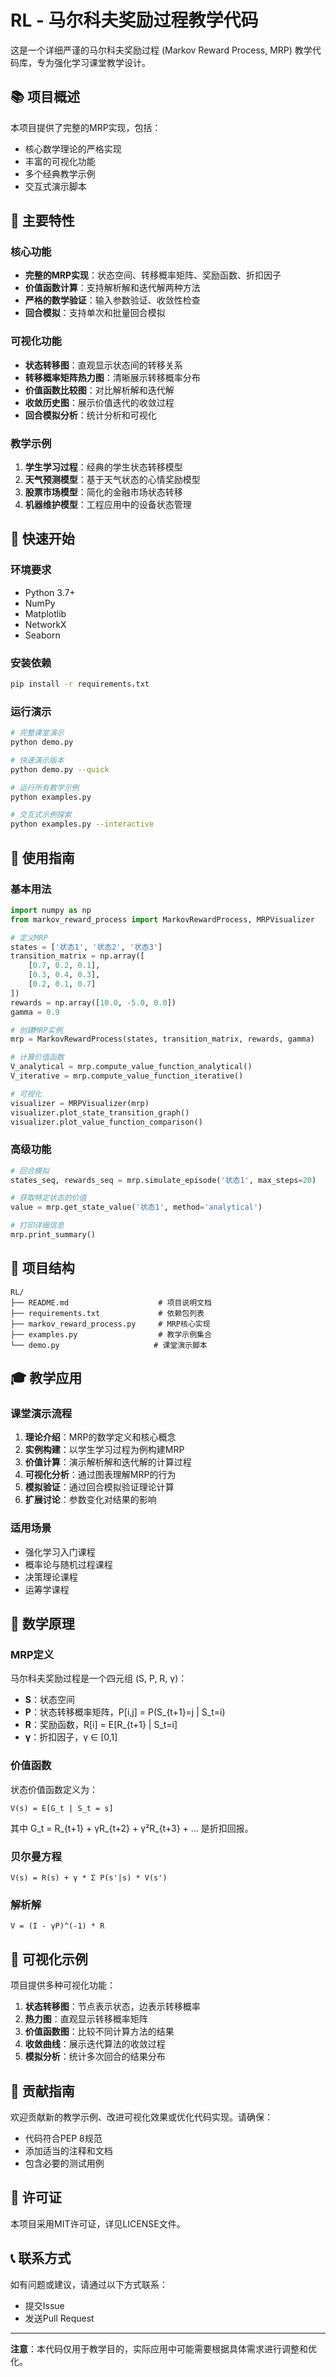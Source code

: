 # RL - 马尔科夫奖励过程教学代码

这是一个详细严谨的马尔科夫奖励过程 (Markov Reward Process, MRP) 教学代码库，专为强化学习课堂教学设计。

## 📚 项目概述

本项目提供了完整的MRP实现，包括：
- 核心数学理论的严格实现
- 丰富的可视化功能
- 多个经典教学示例
- 交互式演示脚本

## 🎯 主要特性

### 核心功能
- **完整的MRP实现**：状态空间、转移概率矩阵、奖励函数、折扣因子
- **价值函数计算**：支持解析解和迭代解两种方法
- **严格的数学验证**：输入参数验证、收敛性检查
- **回合模拟**：支持单次和批量回合模拟

### 可视化功能
- **状态转移图**：直观显示状态间的转移关系
- **转移概率矩阵热力图**：清晰展示转移概率分布
- **价值函数比较图**：对比解析解和迭代解
- **收敛历史图**：展示价值迭代的收敛过程
- **回合模拟分析**：统计分析和可视化

### 教学示例
1. **学生学习过程**：经典的学生状态转移模型
2. **天气预测模型**：基于天气状态的心情奖励模型
3. **股票市场模型**：简化的金融市场状态转移
4. **机器维护模型**：工程应用中的设备状态管理

## 🚀 快速开始

### 环境要求
- Python 3.7+
- NumPy
- Matplotlib
- NetworkX
- Seaborn

### 安装依赖
```bash
pip install -r requirements.txt
```

### 运行演示
```bash
# 完整课堂演示
python demo.py

# 快速演示版本
python demo.py --quick

# 运行所有教学示例
python examples.py

# 交互式示例探索
python examples.py --interactive
```

## 📖 使用指南

### 基本用法

```python
import numpy as np
from markov_reward_process import MarkovRewardProcess, MRPVisualizer

# 定义MRP
states = ['状态1', '状态2', '状态3']
transition_matrix = np.array([
    [0.7, 0.2, 0.1],
    [0.3, 0.4, 0.3],
    [0.2, 0.1, 0.7]
])
rewards = np.array([10.0, -5.0, 0.0])
gamma = 0.9

# 创建MRP实例
mrp = MarkovRewardProcess(states, transition_matrix, rewards, gamma)

# 计算价值函数
V_analytical = mrp.compute_value_function_analytical()
V_iterative = mrp.compute_value_function_iterative()

# 可视化
visualizer = MRPVisualizer(mrp)
visualizer.plot_state_transition_graph()
visualizer.plot_value_function_comparison()
```

### 高级功能

```python
# 回合模拟
states_seq, rewards_seq = mrp.simulate_episode('状态1', max_steps=20)

# 获取特定状态的价值
value = mrp.get_state_value('状态1', method='analytical')

# 打印详细信息
mrp.print_summary()
```

## 📁 项目结构

```
RL/
├── README.md                    # 项目说明文档
├── requirements.txt             # 依赖包列表
├── markov_reward_process.py     # MRP核心实现
├── examples.py                  # 教学示例集合
└── demo.py                     # 课堂演示脚本
```

## 🎓 教学应用

### 课堂演示流程
1. **理论介绍**：MRP的数学定义和核心概念
2. **实例构建**：以学生学习过程为例构建MRP
3. **价值计算**：演示解析解和迭代解的计算过程
4. **可视化分析**：通过图表理解MRP的行为
5. **模拟验证**：通过回合模拟验证理论计算
6. **扩展讨论**：参数变化对结果的影响

### 适用场景
- 强化学习入门课程
- 概率论与随机过程课程
- 决策理论课程
- 运筹学课程

## 🔬 数学原理

### MRP定义
马尔科夫奖励过程是一个四元组 (S, P, R, γ)：
- **S**：状态空间
- **P**：状态转移概率矩阵，P[i,j] = P(S_{t+1}=j | S_t=i)
- **R**：奖励函数，R[i] = E[R_{t+1} | S_t=i]
- **γ**：折扣因子，γ ∈ [0,1]

### 价值函数
状态价值函数定义为：
```
V(s) = E[G_t | S_t = s]
```
其中 G_t = R_{t+1} + γR_{t+2} + γ²R_{t+3} + ... 是折扣回报。

### 贝尔曼方程
```
V(s) = R(s) + γ * Σ P(s'|s) * V(s')
```

### 解析解
```
V = (I - γP)^(-1) * R
```

## 🎨 可视化示例

项目提供多种可视化功能：

1. **状态转移图**：节点表示状态，边表示转移概率
2. **热力图**：直观显示转移概率矩阵
3. **价值函数图**：比较不同计算方法的结果
4. **收敛曲线**：展示迭代算法的收敛过程
5. **模拟分析**：统计多次回合的结果分布

## 🤝 贡献指南

欢迎贡献新的教学示例、改进可视化效果或优化代码实现。请确保：
- 代码符合PEP 8规范
- 添加适当的注释和文档
- 包含必要的测试用例

## 📄 许可证

本项目采用MIT许可证，详见LICENSE文件。

## 📞 联系方式

如有问题或建议，请通过以下方式联系：
- 提交Issue
- 发送Pull Request

---

**注意**：本代码仅用于教学目的，实际应用中可能需要根据具体需求进行调整和优化。